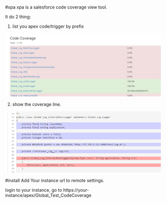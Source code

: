 #xpa
xpa is a salesforce code coverage view tool.

It do 2 thing:

1) list you apex code/trigger by prefix

![Alt text](https://github.com/kiwionly/xpa/blob/master/code.png "Optional title")
 
2) show the coverage line.

![Alt text](https://github.com/kiwionly/xpa/blob/master/line.png "Optional title")

#install
Add Your instance url to remote settings.

login to your instance, go to https://your-instance/apex/Global_Test_CodeCoverage
